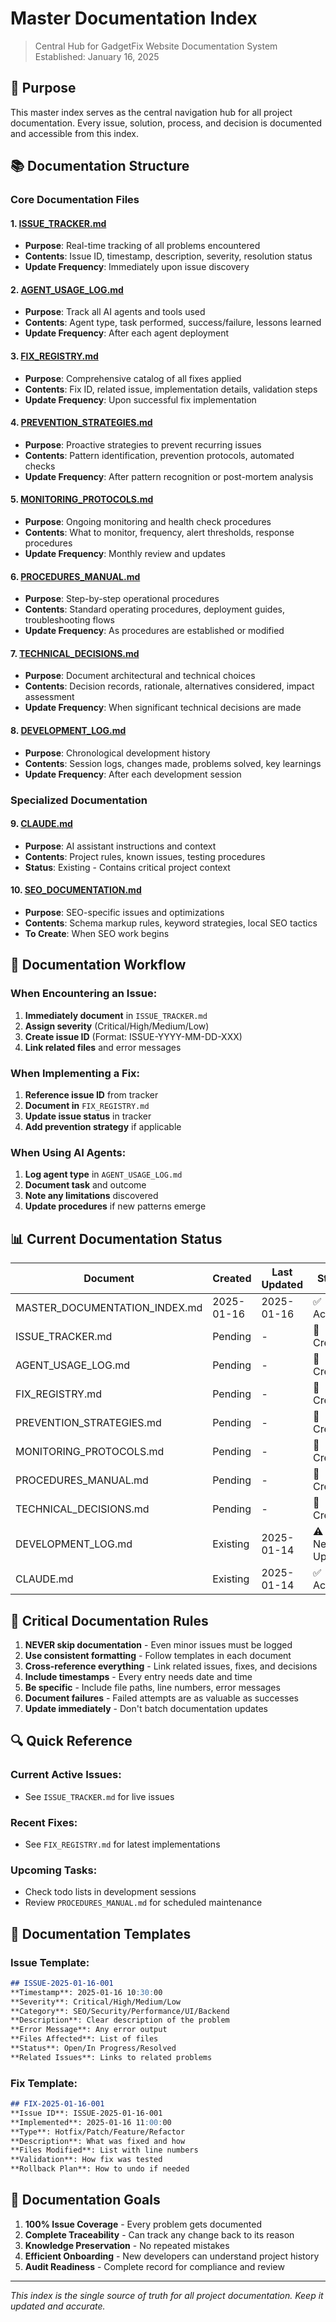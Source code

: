 # Master Documentation Index
> Central Hub for GadgetFix Website Documentation System
> Established: January 16, 2025

## 🎯 Purpose
This master index serves as the central navigation hub for all project documentation. Every issue, solution, process, and decision is documented and accessible from this index.

## 📚 Documentation Structure

### Core Documentation Files

#### 1. [ISSUE_TRACKER.md](./ISSUE_TRACKER.md)
- **Purpose**: Real-time tracking of all problems encountered
- **Contents**: Issue ID, timestamp, description, severity, resolution status
- **Update Frequency**: Immediately upon issue discovery

#### 2. [AGENT_USAGE_LOG.md](./AGENT_USAGE_LOG.md)
- **Purpose**: Track all AI agents and tools used
- **Contents**: Agent type, task performed, success/failure, lessons learned
- **Update Frequency**: After each agent deployment

#### 3. [FIX_REGISTRY.md](./FIX_REGISTRY.md)
- **Purpose**: Comprehensive catalog of all fixes applied
- **Contents**: Fix ID, related issue, implementation details, validation steps
- **Update Frequency**: Upon successful fix implementation

#### 4. [PREVENTION_STRATEGIES.md](./PREVENTION_STRATEGIES.md)
- **Purpose**: Proactive strategies to prevent recurring issues
- **Contents**: Pattern identification, prevention protocols, automated checks
- **Update Frequency**: After pattern recognition or post-mortem analysis

#### 5. [MONITORING_PROTOCOLS.md](./MONITORING_PROTOCOLS.md)
- **Purpose**: Ongoing monitoring and health check procedures
- **Contents**: What to monitor, frequency, alert thresholds, response procedures
- **Update Frequency**: Monthly review and updates

#### 6. [PROCEDURES_MANUAL.md](./PROCEDURES_MANUAL.md)
- **Purpose**: Step-by-step operational procedures
- **Contents**: Standard operating procedures, deployment guides, troubleshooting flows
- **Update Frequency**: As procedures are established or modified

#### 7. [TECHNICAL_DECISIONS.md](./TECHNICAL_DECISIONS.md)
- **Purpose**: Document architectural and technical choices
- **Contents**: Decision records, rationale, alternatives considered, impact assessment
- **Update Frequency**: When significant technical decisions are made

#### 8. [DEVELOPMENT_LOG.md](./DEVELOPMENT_LOG.md)
- **Purpose**: Chronological development history
- **Contents**: Session logs, changes made, problems solved, key learnings
- **Update Frequency**: After each development session

### Specialized Documentation

#### 9. [CLAUDE.md](./CLAUDE.md)
- **Purpose**: AI assistant instructions and context
- **Contents**: Project rules, known issues, testing procedures
- **Status**: Existing - Contains critical project context

#### 10. [SEO_DOCUMENTATION.md](./SEO_DOCUMENTATION.md)
- **Purpose**: SEO-specific issues and optimizations
- **Contents**: Schema markup rules, keyword strategies, local SEO tactics
- **To Create**: When SEO work begins

## 🔄 Documentation Workflow

### When Encountering an Issue:
1. **Immediately document** in `ISSUE_TRACKER.md`
2. **Assign severity** (Critical/High/Medium/Low)
3. **Create issue ID** (Format: ISSUE-YYYY-MM-DD-XXX)
4. **Link related files** and error messages

### When Implementing a Fix:
1. **Reference issue ID** from tracker
2. **Document in** `FIX_REGISTRY.md`
3. **Update issue status** in tracker
4. **Add prevention strategy** if applicable

### When Using AI Agents:
1. **Log agent type** in `AGENT_USAGE_LOG.md`
2. **Document task** and outcome
3. **Note any limitations** discovered
4. **Update procedures** if new patterns emerge

## 📊 Current Documentation Status

| Document | Created | Last Updated | Status |
|----------|---------|--------------|---------|
| MASTER_DOCUMENTATION_INDEX.md | 2025-01-16 | 2025-01-16 | ✅ Active |
| ISSUE_TRACKER.md | Pending | - | 🔄 Creating |
| AGENT_USAGE_LOG.md | Pending | - | 🔄 Creating |
| FIX_REGISTRY.md | Pending | - | 🔄 Creating |
| PREVENTION_STRATEGIES.md | Pending | - | 🔄 Creating |
| MONITORING_PROTOCOLS.md | Pending | - | 🔄 Creating |
| PROCEDURES_MANUAL.md | Pending | - | 🔄 Creating |
| TECHNICAL_DECISIONS.md | Pending | - | 🔄 Creating |
| DEVELOPMENT_LOG.md | Existing | 2025-01-14 | ⚠️ Needs Update |
| CLAUDE.md | Existing | 2025-01-14 | ✅ Active |

## 🚨 Critical Documentation Rules

1. **NEVER skip documentation** - Even minor issues must be logged
2. **Use consistent formatting** - Follow templates in each document
3. **Cross-reference everything** - Link related issues, fixes, and decisions
4. **Include timestamps** - Every entry needs date and time
5. **Be specific** - Include file paths, line numbers, error messages
6. **Document failures** - Failed attempts are as valuable as successes
7. **Update immediately** - Don't batch documentation updates

## 🔍 Quick Reference

### Current Active Issues:
- See `ISSUE_TRACKER.md` for live issues

### Recent Fixes:
- See `FIX_REGISTRY.md` for latest implementations

### Upcoming Tasks:
- Check todo lists in development sessions
- Review `PROCEDURES_MANUAL.md` for scheduled maintenance

## 📝 Documentation Templates

### Issue Template:
```markdown
## ISSUE-2025-01-16-001
**Timestamp**: 2025-01-16 10:30:00
**Severity**: Critical/High/Medium/Low
**Category**: SEO/Security/Performance/UI/Backend
**Description**: Clear description of the problem
**Error Message**: Any error output
**Files Affected**: List of files
**Status**: Open/In Progress/Resolved
**Related Issues**: Links to related problems
```

### Fix Template:
```markdown
## FIX-2025-01-16-001
**Issue ID**: ISSUE-2025-01-16-001
**Implemented**: 2025-01-16 11:00:00
**Type**: Hotfix/Patch/Feature/Refactor
**Description**: What was fixed and how
**Files Modified**: List with line numbers
**Validation**: How fix was tested
**Rollback Plan**: How to undo if needed
```

## 🎯 Documentation Goals

1. **100% Issue Coverage** - Every problem gets documented
2. **Complete Traceability** - Can track any change back to its reason
3. **Knowledge Preservation** - No repeated mistakes
4. **Efficient Onboarding** - New developers can understand project history
5. **Audit Readiness** - Complete record for compliance and review

---

*This index is the single source of truth for all project documentation. Keep it updated and accurate.*
